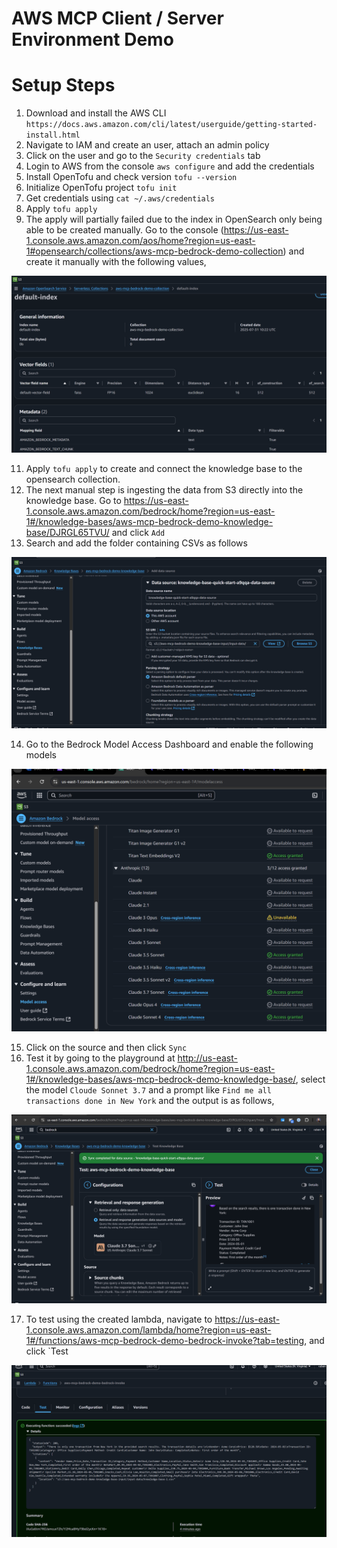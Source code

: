 # AWS MCP Client / Server Environment Demo

# Setup Steps

1. Download and install the AWS CLI `https://docs.aws.amazon.com/cli/latest/userguide/getting-started-install.html`
2. Navigate to IAM and create an user, attach an admin policy
3. Click on the user and go to the `Security credentials` tab
4. Login to AWS from the console `aws configure` and add the credentials
5. Install OpenTofu and check version `tofu --version`
6. Initialize OpenTofu project `tofu init`
7. Get credentials using `cat ~/.aws/credentials`
9. Apply `tofu apply`
10. The apply will partially failed due to the index in OpenSearch only being able to be created manually. Go to the console (https://us-east-1.console.aws.amazon.com/aos/home?region=us-east-1#opensearch/collections/aws-mcp-bedrock-demo-collection) and create it manually with the following values,

![IndexSummary](./images/index-summary.png)

11.  Apply `tofu apply` to create and connect the knowledge base to the opensearch collection.
12. The next manual step is ingesting the data from S3 directly into the knowledge base. Go to https://us-east-1.console.aws.amazon.com/bedrock/home?region=us-east-1#/knowledge-bases/aws-mcp-bedrock-demo-knowledge-base/DJRGL65TVU/ and click `Add`
13. Search and add the folder containing CSVs as follows

![IngestData](./images/input-data-ingestion.png)

14. Go to the Bedrock Model Access Dashboard and enable the following models

![ModelsAvailable](./images/models-available.png)

15. Click on the source and then click `Sync`
16. Test it by going to the playground at http://us-east-1.console.aws.amazon.com/bedrock/home?region=us-east-1#/knowledge-bases/aws-mcp-bedrock-demo-knowledge-base/, select the model `Cloude Sonnet 3.7` and a prompt like `Find me all transactions done in New York` and the output is as follows,

![TestKnowledgeBase](./images/test-knowledgebase.png)

17. To test using the created lambda, navigate to https://us-east-1.console.aws.amazon.com/lambda/home?region=us-east-1#/functions/aws-mcp-bedrock-demo-bedrock-invoke?tab=testing, and click `Test

![LambdaTest](./images/lambda-test.png)